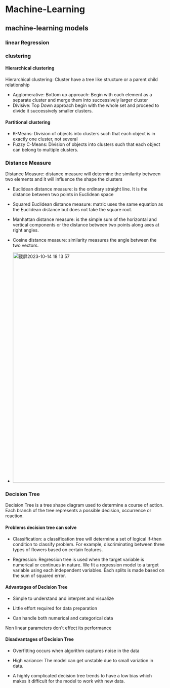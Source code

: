 # Machine-Learning
## machine-learning models
### linear Regression
### clustering
#### Hierarchical clustering
Hierarchical clustering: Cluster have a tree like structure or a parent child relationship 
- Agglomerative: Bottom up approach: Begin with each element as a separate cluster and merge them into successively larger cluster 
- Divisive: Top Down approach begin with the whole set and proceed to divide it successively smaller clusters. 
#### Partitional clustering 
- K-Means: Division of objects into clusters such that each object is in exactly one cluster, not several  
- Fuzzy C-Means: Division of objects into clusters such that each object can belong to multiple clusters.
### Distance Measure 
Distance Measure: distance measure will determine the similarity between two elements and it will influence the shape the clusters 
- Euclidean distance measure: is the ordinary straight line. It is the distance between two points in Euclidean space
- Squared Euclidean distance measure: matric uses the same equation as the Euclidean distance but does not take the square root.
- Manhattan distance measure: is the simple sum of the horizontal and vertical components or the distance between two points along axes at right angles.  
- Cosine distance measure: similarity measures the angle between the two vectors. 

- <img width="727" alt="截屏2023-10-14 18 13 57" src="https://github.com/Felicia1993/Machine-Learning/assets/22839284/05f18377-53ee-4da5-918b-5f7d3271def2">

### Decision Tree
Decision Tree is a tree shape diagram used to determine a course of action. Each branch of the tree represents a possible decision, occurrence or reaction. 
#### Problems decision tree can solve
- Classification: a classification tree will determine a set of logical if-then condition to classify problem. For example, discriminating between three types of flowers based on certain features. 

- Regression: Regression tree is used when the target variable is numerical or continues in nature. We fit a regression model to a target variable using each independent variables. Each splits is made based on the sum of squared error.
#### Advantages of Decision Tree 
- Simple to understand and interpret and visualize 

- Little effort required for data preparation 

- Can handle both numerical and categorical data 

Non linear parameters don't effect its performance 
#### Disadvantages of Decision Tree 
- Overfitting occurs when algorithm captures noise in the data 

- High variance: The model can get unstable due to small variation in data. 

- A highly complicated decision tree trends to have a low bias which makes it difficult for the model to work with new data. 

 

